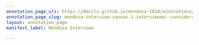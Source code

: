 ```yaml
---
annotation_page_uri: https://Amcclu.github.io/mendoza-1018/annotations/mendoza-interview-canvas-1-interviewee--consideration--hesitation--gesturing--mimicking.json
annotation_page_slug: mendoza-interview-canvas-1-interviewee--consideration--hesitation--gesturing--mimicking
layout: annotation_page
manifest_label: Mendoza Interview

---
```

